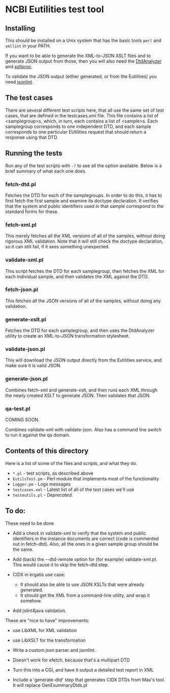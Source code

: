 # NCBI Eutilities test tool

## Installing

This should be installed on a Unix system that has the basic tools
`perl` and `xmllint` in your PATH.

If you want to be able to generate the XML-to-JSON XSLT files and to
generate JSON output from those, then
you will also need the [DtdAnalyzer](https://github.com/NCBITools/DtdAnalyzer)
and [xsltproc](http://xmlsoft.org/XSLT/xsltproc2.html).

To validate the JSON output (either generated, or from the Eutilities)
you need [jsonlint](https://github.com/zaach/jsonlint).

## The test cases

There are several different test scripts here, that all use the same
set of test cases, that are defined in the testcases.xml file.  This file
contains a list of \<samplegroup>s, which, in turn, each contains
a list of \<sample>s.  Each samplegroup corresponds to one independent DTD,
and each sample corresponds to one particular EUtilities request that should
return a response using that DTD.

## Running the tests

Run any of the test scripts with `-?` to see all the option available.
Below is a brief summary of what each one does.

### fetch-dtd.pl

Fetches the DTD for each of the samplegroups.  In order to do this, it has
to first fetch the first sample and examine its doctype declaration.  It
verifies that the system and public identifiers used in that sample
correspond to the standard forms for these.

### fetch-xml.pl

This merely fetches all the XML versions of all of the samples, without
doing rigorous XML validation.  Note that it will still check the doctype
declaration, so it can still fail, if it sees something unexpected.

### validate-xml.pl

This script fetches the DTD for each samplegroup, then fetches the XML for
each individual sample, and then validates the XML against the DTD.

### fetch-json.pl

This fetches all the JSON versions of all of the samples, without
doing any validation.

### generate-xslt.pl

Fetches the DTD for each samplegroup, and then uses the DtdAnalyzer utility
to create an XML-to-JSON transformation stylesheet.

### validate-json.pl

This will download the JSON output directly from the Eutilities service, and
make sure it is valid JSON.

### generate-json.pl

Combines fetch-xml and generate-xslt, and then runs each XML through the newly
created XSLT to generate JSON.  Then validates that JSON.






### qa-test.pl

COMING SOON.

Combines validate-xml with validate-json.  Also has a command line switch to
run it against the qa domain.

## Contents of this directory

Here is a list of some of the files and scripts, and what they do.

* `*.pl` - test scripts, as described above
* `EutilsTest.pm` - Perl module that implements most of the functionality
* `Logger.pm` - Logs messages
* `testcases.xml` - Latest list of all of the test cases we'll use
* `testeutils.pl` - *Deprecated*.


## To do:

These need to be done

- Add a check in validate-xml to verify that the system and public identifiers in the
  instance documents are correct (code is commented out in fetch-dtd).  Also, all the
  ones in a given sample group should be the same.

- Add (back) the --dtd-remote option for (for example) validate-xml.pl.  This
  would cause it to skip the fetch-dtd step.

- CIDX in ergatis use case:
    - It should also be able to use JSON XSLTs that were already generated.
    - It should get the XML from a command-line utility, and wrap it somehow.

- Add jslint4java validation.

These are "nice to have" improvements:

- use LibXML for XML validation

- use LibXSLT for the transformation

- Write a custom json parser and jsonlint.

- Doesn't work for efetch, because that's a multipart DTD

- Turn this into a CGI, and have it output a detailed test report in XML

- Include a 'generate-dtd' step that generates CIDX DTDs from Max's tool.
  It will replace GenEsummaryDtds.pl

